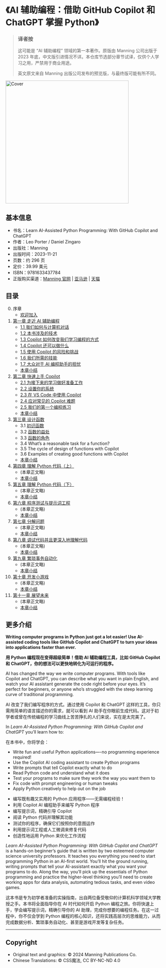 
# 《AI 辅助编程：借助 GitHub Copilot 和 ChatGPT 掌握 Python》

> ### 译者按
>
> 这可能是 “AI 辅助编程” 领域的第一本著作。原版由 Manning 公司出版于 2023 年底，中文版引进情况不详。本仓库节选部分章节试译，仅供个人学习之用，严禁用于商业用途。
> 
> 英文原文来自 Manning 出版公司发布的预览版，与最终版可能有所不同。

<img src="https://github.com/cssmagic/Learn-AI-Assisted-Python-Programming/assets/1231359/1ce9bd10-bc02-4cf4-9598-939d9ab3dd17" width="399" alt="Cover">

## 基本信息

* 书名：Learn AI-Assisted Python Programming: With GitHub Copilot and ChatGPT
* 作者：Leo Porter / Daniel Zingaro
* 出版社：Manning
* 出版时间：2023-11-21
* 页数：约 296 页
* 定价：39.99 美元
* ISBN：9781633437784
* 正版购买渠道：[Manning 官网](https://www.manning.com/books/learn-ai-assisted-python-programming) | [亚马逊](https://www.amazon.com/Learn-AI-assisted-Python-Programming-Copilot/dp/1633437787) | [天猫](https://detail.tmall.com/item.htm?id=750376185496)

## 目录

0. 序章
	* [欢迎加入](https://github.com/cssmagic/Learn-AI-Assisted-Python-Programming/issues/1)
1. [第一章 走近 AI 辅助编程](https://github.com/cssmagic/Learn-AI-Assisted-Python-Programming/issues/2)
	* [1.1 我们如何与计算机对话](https://github.com/cssmagic/Learn-AI-Assisted-Python-Programming/issues/3)
	* [1.2 本书涉及的技术](https://github.com/cssmagic/Learn-AI-Assisted-Python-Programming/issues/4)
	* [1.3 Copilot 如何改变我们学习编程的方式](https://github.com/cssmagic/Learn-AI-Assisted-Python-Programming/issues/5)
	* [1.4 Copilot 还可以做什么](https://github.com/cssmagic/Learn-AI-Assisted-Python-Programming/issues/6)
	* [1.5 使用 Copilot 的风险和挑战](https://github.com/cssmagic/Learn-AI-Assisted-Python-Programming/issues/7)
	* [1.6 我们所需的技能](https://github.com/cssmagic/Learn-AI-Assisted-Python-Programming/issues/8)
	* [1.7 大众对于 AI 编程助手的担忧](https://github.com/cssmagic/Learn-AI-Assisted-Python-Programming/issues/9)
	* [本章小结](https://github.com/cssmagic/Learn-AI-Assisted-Python-Programming/issues/10)
2. [第二章 快速上手 Copilot](https://github.com/cssmagic/Learn-AI-Assisted-Python-Programming/issues/29)
	* [2.1 为接下来的学习做好准备工作](https://github.com/cssmagic/Learn-AI-Assisted-Python-Programming/issues/31)
	* [2.2 设置你的系统](https://github.com/cssmagic/Learn-AI-Assisted-Python-Programming/issues/32)
	* [2.3 在 VS Code 中使用 Copilot](https://github.com/cssmagic/Learn-AI-Assisted-Python-Programming/issues/33)
	* [2.4 应对常见的 Copilot 难题](https://github.com/cssmagic/Learn-AI-Assisted-Python-Programming/issues/34)
	* [2.5 我们的第一个编程练习](https://github.com/cssmagic/Learn-AI-Assisted-Python-Programming/issues/35)
	* [本章小结](https://github.com/cssmagic/Learn-AI-Assisted-Python-Programming/issues/30)
3. [第三章 设计函数](https://github.com/cssmagic/Learn-AI-Assisted-Python-Programming/issues/27)
	* 3.1 [初识函数](https://github.com/cssmagic/Learn-AI-Assisted-Python-Programming/issues/36)
	* 3.2 [函数的益处](https://github.com/cssmagic/Learn-AI-Assisted-Python-Programming/issues/37)
	* 3.3 [函数的角色](https://github.com/cssmagic/Learn-AI-Assisted-Python-Programming/issues/38)
	* 3.4 What’s a reasonable task for a function?
	* 3.5 The cycle of design of functions with Copilot
	* 3.6 Examples of creating good functions with Copilot
	* [本章小结](https://github.com/cssmagic/Learn-AI-Assisted-Python-Programming/issues/28)
4. [第四章 理解 Python 代码（上）](https://github.com/cssmagic/Learn-AI-Assisted-Python-Programming/issues/25)
	* (本章正文略)
	* [本章小结](https://github.com/cssmagic/Learn-AI-Assisted-Python-Programming/issues/26)
5. [第五章 理解 Python 代码（下）](https://github.com/cssmagic/Learn-AI-Assisted-Python-Programming/issues/11)
	* (本章正文略)
	* [本章小结](https://github.com/cssmagic/Learn-AI-Assisted-Python-Programming/issues/18)
6. [第六章 程序测试与提示词工程](https://github.com/cssmagic/Learn-AI-Assisted-Python-Programming/issues/12)
	* (本章正文略)
	* [本章小结](https://github.com/cssmagic/Learn-AI-Assisted-Python-Programming/issues/19)
7. [第七章 分解问题](https://github.com/cssmagic/Learn-AI-Assisted-Python-Programming/issues/13)
	* (本章正文略)
	* [本章小结](https://github.com/cssmagic/Learn-AI-Assisted-Python-Programming/issues/20)
8. [第八章 调试代码并且更深入地理解代码](https://github.com/cssmagic/Learn-AI-Assisted-Python-Programming/issues/14)
	* (本章正文略)
	* [本章小结](https://github.com/cssmagic/Learn-AI-Assisted-Python-Programming/issues/21)
9. [第九章 繁琐事务自动化](https://github.com/cssmagic/Learn-AI-Assisted-Python-Programming/issues/15)
	* (本章正文略)
	* [本章小结](https://github.com/cssmagic/Learn-AI-Assisted-Python-Programming/issues/22)
10. [第十章 开发小游戏](https://github.com/cssmagic/Learn-AI-Assisted-Python-Programming/issues/16)
	* (本章正文略)
	* [本章小结](https://github.com/cssmagic/Learn-AI-Assisted-Python-Programming/issues/23)
11. [第十一章 展望未来](https://github.com/cssmagic/Learn-AI-Assisted-Python-Programming/issues/17)
	* (本章正文略)
	* [本章小结](https://github.com/cssmagic/Learn-AI-Assisted-Python-Programming/issues/24)

## 更多介绍

**Writing computer programs in Python just got a lot easier! Use AI-assisted coding tools like GitHub Copilot and ChatGPT to turn your ideas into applications faster than ever.**

**用 Python 编程现在变得超级简单！借助 AI 辅助编程工具，比如 GitHub Copilot 和 ChatGPT，你的想法可以更快地转化为可运行的程序。**

AI has changed the way we write computer programs. With tools like Copilot and ChatGPT, you can describe what you want in plain English, and watch your AI assistant generate the code right before your eyes. It’s perfect for beginners, or anyone who’s struggled with the steep learning curve of traditional programming.

AI 改变了我们编写程序的方式。通过使用 Copilot 和 ChatGPT 这样的工具，你只需用简单的语言描述你的需求，就可以看到 AI 助手在你眼前生成代码。这对于初学者或曾在传统编程的学习曲线上苦苦挣扎的人们来说，实在是太完美了。

In _Learn AI-Assisted Python Programming: With GitHub Copilot and ChatGPT_ you’ll learn how to:

在本书中，你将学会：

*   Write fun and useful Python applications—-no programming experience required!
*   Use the Copilot AI coding assistant to create Python programs
*   Write prompts that tell Copilot exactly what to do
*   Read Python code and understand what it does
*   Test your programs to make sure they work the way you want them to
*   Fix code with prompt engineering or human tweaks
*   Apply Python creatively to help out on the job

<!-- -->

*   编写既有趣又实用的 Python 应用程序——无需编程经验！
*   利用 Copilot AI 编程助手来编写 Python 程序
*   编写提示词，精确引导 Copilot
*   阅读 Python 代码并理解其功能
*   测试你的程序，确保它们按照你的意图运作
*   利用提示词工程或人工微调来修复代码
*   创造性地运用 Python 来优化工作流程

_Learn AI-Assisted Python Programming: With GitHub Copilot and ChatGPT_ is a hands-on beginner’s guide that is written by two esteemed computer science university professors. It teaches you everything you need to start programming Python in an AI-first world. You’ll hit the ground running, writing prompts that tell your AI-assistant exactly what you want your programs to do. Along the way, you’ll pick up the essentials of Python programming and practice the higher-level thinking you’ll need to create working apps for data analysis, automating tedious tasks, and even video games.

这本书是专为初学者准备的实操指南，出自两位备受敬仰的计算机科学领域大学教授之手。本书将全面指导你在 AI 时代如何开启 Python 编程之旅。你将快速上手，学会编写提示词，精确引导你的 AI 助理，完成你想要的编程任务。在这一过程中，你不仅会学到 Python 编程的核心知识，还将实践高层次的思维能力，从而完成数据分析、繁琐事务自动化、甚至是游戏开发等复杂任务。

***

## Copyright

* Original text and graphics: © 2024 Manning Publications Co.
* Chinese Translations: © CSS魔法, CC BY-NC-ND 4.0
